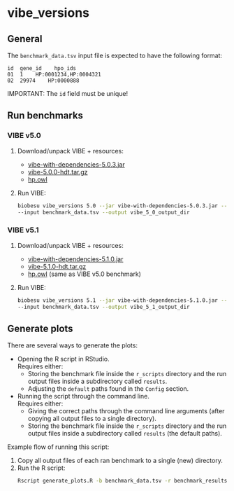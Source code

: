 # vibe_versions
## General
The `benchmark_data.tsv` input file is expected to have the following format:
```
id  gene_id    hpo_ids
01  1    HP:0001234,HP:0004321
02  29974    HP:0000888
```

IMPORTANT: The `id` field must be unique!

## Run benchmarks
### VIBE v5.0

1. Download/unpack VIBE + resources:
    - [vibe-with-dependencies-5.0.3.jar](https://github.com/molgenis/vibe/releases/download/vibe-5.0.3/vibe-with-dependencies-5.0.3.jar)
    - [vibe-5.0.0-hdt.tar.gz](https://downloads.molgeniscloud.org/downloads/vibe/vibe-5.0.0-hdt.tar.gz)
    - [hp.owl](http://purl.obolibrary.org/obo/hp/releases/2018-03-08/hp.owl)

2. Run VIBE:
   ```bash
   biobesu vibe_versions 5.0 --jar vibe-with-dependencies-5.0.3.jar --hdt vibe-5.0.0-hdt/vibe-5.0.0.hdt --hpo hp.owl \
   --input benchmark_data.tsv --output vibe_5_0_output_dir
   ```

### VIBE v5.1

1. Download/unpack VIBE + resources:
    - [vibe-with-dependencies-5.1.0.jar](https://github.com/molgenis/vibe/releases/download/vibe-5.1.0/vibe-with-dependencies-5.1.0.jar)
    - [vibe-5.1.0-hdt.tar.gz](https://downloads.molgeniscloud.org/downloads/vibe/vibe-5.1.0-hdt.tar.gz)
    - [hp.owl](http://purl.obolibrary.org/obo/hp/releases/2018-03-08/hp.owl) (same as VIBE v5.0 benchmark)

2. Run VIBE:
   ```bash
   biobesu vibe_versions 5.1 --jar vibe-with-dependencies-5.1.0.jar --hdt vibe-5.1.0-hdt/vibe-5.1.0.hdt --hpo hp.owl \
   --input benchmark_data.tsv --output vibe_5_1_output_dir
   ```

## Generate plots
There are several ways to generate the plots:
- Opening the R script in RStudio.  
  Requires either:
    - Storing the benchmark file inside the `r_scripts` directory and the run output files inside a subdirectory called `results`.
    - Adjusting the `default` paths found in the `Config` section.
- Running the script through the command line.  
  Requires either:
  - Giving the correct paths through the command line arguments (after copying all output files to a single directory).
  - Storing the benchmark file inside the `r_scripts` directory and the run output files inside a subdirectory called `results` (the default paths).

Example flow of running this script:
1. Copy all output files of each ran benchmark to a single (new) directory.
2. Run the R script:
    ```bash
    Rscript generate_plots.R -b benchmark_data.tsv -r benchmark_results/ -o ./
    ```